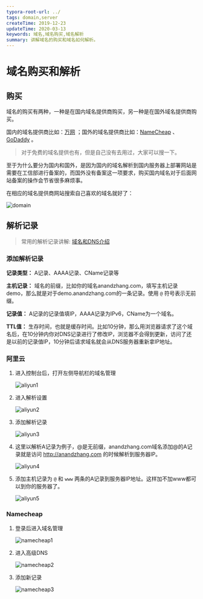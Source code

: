 ```yaml
---
typora-root-url: ../
tags: domain,server
createTime: 2019-12-23
updateTime: 2020-03-13
keywords: 域名,域名购买,域名解析
summary: 讲解域名的购买和域名如何解析。
---
```


# 域名购买和解析

## 购买

域名的购买有两种，一种是在国内域名提供商购买，另一种是在国外域名提供商购买。

国内的域名提供商比如：[万网](https://wanwang.aliyun.com/) ；国外的域名提供商比如：[NameCheap](https://www.namecheap.com/) 、[GoDaddy](https://www.godaddy.com) 。

> 对于免费的域名提供也有，但是自己没有去用过，大家可以搜一下。

至于为什么要分为国内和国外，是因为国内的域名解析到国内服务器上部署网站是需要在工信部进行备案的，而国外没有备案这一项要求，购买国内域名对于后面网站备案的操作会节省很多麻烦事。

在相应的域名提供商网站搜索自己喜欢的域名就好了：

![domain](/images/server/3/domain.png)

## 解析记录

> 常用的解析记录讲解: [域名和DNS介绍](https://anandzhang.com/posts/server/2) 

### 添加解析记录

**记录类型：** A记录、AAAA记录、CName记录等

**主机记录：** 域名的前缀，比如你的域名anandzhang.com，填写主机记录demo，那么就是对于demo.anandzhang.com的一条记录。使用 `@` 符号表示无前缀。

**记录值：** A记录的记录值填IP，AAAA记录为IPv6，CName为一个域名。

**TTL值：** 生存时间，也就是缓存时间。比如10分钟，那么用浏览器请求了这个域名后，在10分钟内你对DNS记录进行了修改IP，浏览器不会得到更新，访问了还是以前的记录值IP，10分钟后请求域名就会从DNS服务器重新拿IP地址。

### 阿里云

1. 进入控制台后，打开左侧导航栏的域名管理

   ![aliyun1](/images/server/3/aliyun1.png)

2. 进入解析设置

   ![aliyun2](/images/server/3/aliyun2.png)

3. 添加解析记录

   ![aliyun3](/images/server/3/aliyun3.png)

4. 这里以解析A记录为例子，@是无前缀，anandzhang.com域名添加@的A记录就是访问 http://anandzhang.com 的时候解析到服务器IP。

   ![aliyun4](/images/server/3/aliyun4.png)

5. 添加主机记录为 `@` 和 `www` 两条的A记录到服务器IP地址。这样加不加www都可以到你的服务器了。

   ![aliyun5](/images/server/3/aliyun5.png)

### Namecheap

1. 登录后进入域名管理

   ![namecheap1](/images/server/3/namecheap1.png)

2. 进入高级DNS

   ![namecheap2](/images/server/3/namecheap2.png)

3. 添加新记录

   ![namecheap3](/images/server/3/namecheap3.png)

